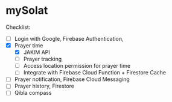 # mySolat

Checklist:

- [ ] Login with Google, Firebase Authentication,
- [X] Prayer time
  - [X] JAKIM API
  - [ ] Prayer tracking 
  - [ ] Access location permission for prayer time
  - [ ] Integrate with Firebase Cloud Function + Firestore Cache
- [ ] Prayer notification, Firebase Cloud Messaging
- [ ] Prayer history, Firestore
- [ ] Qibla compass
